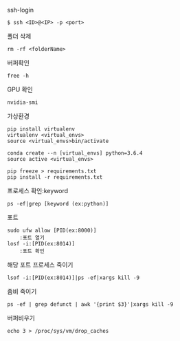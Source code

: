 ssh-login  
```
$ ssh <ID>@<IP> -p <port>
```
폴더 삭제
```
rm -rf <folderName>
```
버퍼확인
```
free -h
```
GPU 확인
```
nvidia-smi
```
가상환경  
```
pip install virtualenv
virtualenv <virtual_envs>
source <virtual_envs>bin/activate

conda create --n [virtual_envs] python=3.6.4
source active <virtual_envs>

pip freeze > requirements.txt
pip install -r requirements.txt

```

프로세스 확인:keyword  
```
ps -ef|grep [keyword (ex:python)]
```

포트  
```
sudo ufw allow [PID(ex:8000)]
    :포트 열기
losf -i:[PID(ex:8014)]
    :포트 확인
```

해당 포트 프로세스 죽이기  
```
lsof -i:[PID(ex:8014)]|ps -ef|xargs kill -9 
```

좀비 죽이기  
```
ps -ef | grep defunct | awk '{print $3}'|xargs kill -9
```

버퍼비우기  
```
echo 3 > /proc/sys/vm/drop_caches
```



